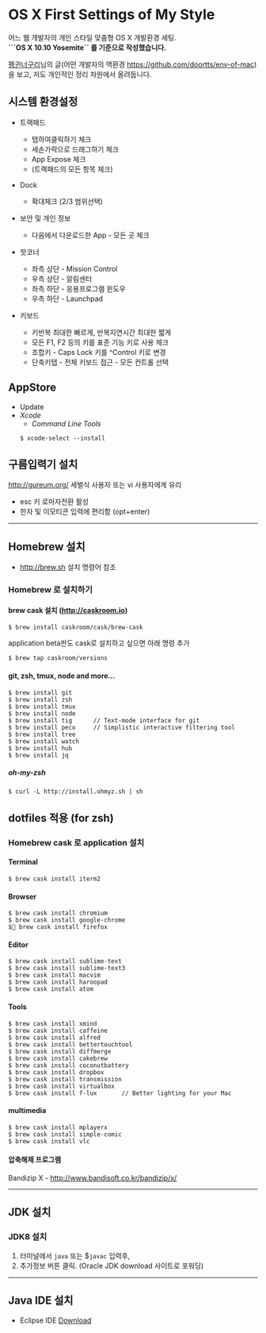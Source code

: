 # OS X First Settings of My Style

어느 웹 개발자의 개인 스타일 맞춤형 OS X 개발환경 세팅.  
**```OS X 10.10 Yosemite`` 를 기준으로 작성했습니다.**

[펭귄너구리](http://blog.doortts.com)님의 글(어떤 개발자의 맥환경 <https://github.com/doortts/env-of-mac>)
을 보고, 저도 개인적인 정리 차원에서 올려둡니다.


## 시스템 환경설정

- 트랙패드
  - 탭하여클릭하기 체크
  - 세손가락으로 드래그하기 체크
  - App Expose 체크
  - (트랙패드의 모든 항목 체크)

- Dock
  - 확대체크 (2/3 범위선택)

- 보안 및 개인 정보
  - 다음에서 다운로드한 App - 모든 곳 체크 

- 핫코너
  - 좌측 상단 - Mission Control
  - 우측 상단 - 알림센터
  - 좌측 하단 - 응용프로그램 윈도우
  - 우측 하단 - Launchpad

- 키보드
  - 키반복 최대한 빠르게, 반복지연시간 최대한 짧게
  - 모든 F1, F2 등의 키를 표준 기능 키로 사용 체크
  - 조합키 - Caps Lock 키를 ^Control 키로 변경
  - 단축키탭 - 전체 키보드 접근 - 모든 컨트롤 선택

 
## AppStore
- Update
- *Xcode*
  - *Command Line Tools*
  ```SHELL
  $ xcode-select --install
  ```

## 구름입력기 설치
<http://gureum.org/> 세벌식 사용자 또는 vi 사용자에게 유리  
- esc 키 로마자전환 활성
- 한자 및 이모티콘 입력에 편리함 (opt+enter)

***
## Homebrew 설치
- http://brew.sh 설치 명령어 참조

### Homebrew 로 설치하기

#### brew cask 설치 (http://caskroom.io)
```SHELL
$ brew install caskroom/cask/brew-cask
```
application beta판도 cask로 설치하고 싶으면 아래 명령 추가 
```SHELL
$ brew tap caskroom/versions
```


#### git, zsh, tmux, node and more...
```SHELL
$ brew install git
$ brew install zsh
$ brew install tmux
$ brew install node
$ brew install tig		// Text-mode interface for git
$ brew install peco		// Simplistic interactive filtering tool
$ brew install tree
$ brew install watch
$ brew install hub
$ brew install jq
```

##### oh-my-zsh
```SHELL
$ curl -L http://install.ohmyz.sh | sh
```

## dotfiles 적용 (for zsh)


### Homebrew cask 로 application 설치

#### Terminal
```SHELL
$ brew cask install iterm2
```

#### Browser 
```SHELL
$ brew cask install chromium
$ brew cask install google-chrome
$ brew cask install firefox
``` 

#### Editor
```SHELL
$ brew cask install sublime-text
$ brew cask install sublime-text3
$ brew cask install macvim
$ brew cask install haroopad
$ brew cask install atom
```

#### Tools

```SHELL
$ brew cask install xmind
$ brew cask install caffeine
$ brew cask install alfred
$ brew cask install bettertouchtool
$ brew cask install diffmerge
$ brew cask install cakebrew
$ brew cask install coconutbattery
$ brew cask install dropbox
$ brew cask install transmission
$ brew cask install virtualbox
$ brew cask install f-lux		// Better lighting for your Mac

```

#### multimedia

```SHELL
$ brew cask install mplayerx
$ brew cask install simple-comic
$ brew cask install vlc
```

#### 압축해제 프로그램

Bandizip X - http://www.bandisoft.co.kr/bandizip/x/

---
## JDK 설치

### JDK8 설치

1. 터미널에서 ```java``` 또는 $```javac``` 입력후,
2. 추가정보 버튼 클릭. (Oracle JDK download 사이트로 포워딩)


***
<!--
## 유용한 팁
1. 모두 표시 (CMD+OPT+SHIFT+H) 단축키 추가 및 Dock Icon (숨김시) 투명 적용  
   <http://macnews.tistory.com/1054>
   ![macnews icon](http://cfile27.uf.tistory.com/original/206B013E4FE755FD15303C "macnews.tistory.com")
   
   $```defaults write com.apple.Dock showhidden -bool YES && killall Dock```

2. 웹브라우저용 스타일 시트 적용  
   <http://macnews.tistory.com/162> ![macnews icon][mnfavi]

[mnfavi]: http://cfile27.uf.tistory.com/original/206B013E4FE755FD15303C "macnews.tistory.com"

3. 개발자에게 추천하는 OS X 훑어보기(QuickLook) 플러그인 6종 + α  
   <http://macnews.tistory.com/830> ![macnews icon][mnfavi]

-->

## Java IDE 설치
 
* Eclipse IDE [Download](<http://www.eclipse.org/downloads/>)

<!--
## 가상머신 설치
* VMWare Fusion
* Parallels 
* VirtualBox

Vmware Fusion 삭제 관련 링크 :  
<http://kb.vmware.com/selfservice/microsites/search.do?cmd=displayKC&docType=kc&docTypeID=DT_KB_1_1&externalId=1017838>

### Sublime Text 설정

[Sublime Text][st] 설정하기

#### Package Control 설치

* https://sublime.wbond.net/installation

#### 환경설정파일

* [전체](https://gist.github.com/rkJun/5733996)
   - [Default (OSX).sublime-keymap](https://gist.github.com/rkJun/5733996#file-default-osx-sublime-keymap)
   - [Package Control.sublime-settings](https://gist.github.com/rkJun/5733996#file-package-control-sublime-settings)
   - [Preferences.sublime-settings](https://gist.github.com/rkJun/5733996#file-preferences-sublime-settings)

[st]: http://sublimetext.com

### NTFS 외장하드 사용하기

[OS X 에서 NTFS 쓰기. FUSE for OS X, 그리고 NTFS-3G](http://rkjun.wordpress.com/2013/07/14/os-x-%EC%97%90%EC%84%9C-ntfs-%EC%93%B0%EA%B8%B0-fuse-for-os-x-%EA%B7%B8%EB%A6%AC%EA%B3%A0-ntfs-3g/)

또는,

[How to Write to NTFS External Disk Drives from OS X 10.8 Mountain Lion](http://crosstown.coolestguyplanettech.com/os-x/44-how-to-write-to-a-ntfs-drive-from-os-x)  
brew 로 설치하기 (fuse4x, ntsfs-4g)


### 추가폰트 적용
서체관리자
* 나눔고딕코딩  
   <http://dev.naver.com/projects/nanumfont>
* 나눔바른고딕
* 주아체
* 한나체
* Monaco for Powerline
-->
